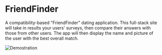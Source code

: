 # FriendFinder
A compatibility-based "FriendFinder" dating application. This full-stack site will take in results your users' surveys, then compare their answers with those from other users. The app will then display the name and picture of the user with the best overall match.

![Demostration](https://cl.ly/1D253o3u2Z14)